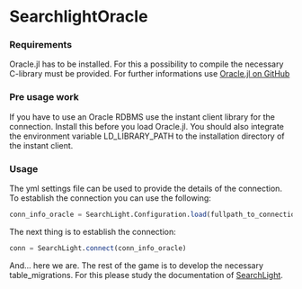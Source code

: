 # SearchlightOracle

### Requirements

Oracle.jl has to be installed. For this a possibility to compile the necessary C-library must be provided. For further informations use [Oracle.jl on GitHub](https://github.com/felipenoris/Oracle.jl) 

### Pre usage work

If you have to use an Oracle RDBMS use the instant client library for the connection. Install this before you load Oracle.jl. You should also integrate the environment variable LD\_LIBRARY\_PATH to the installation directory of the instant client.

### Usage

The yml settings file can be used to provide the details of the connection. To establish the connection you can use the following:

```julia
conn_info_oracle = SearchLight.Configuration.load(fullpath_to_connection.yml)
```

The next thing is to establish the connection:

```julia
conn = SearchLight.connect(conn_info_oracle)
```
And... here we are. The rest of the game is to develop the necessary table_migrations. For this please study the documentation of [SearchLight](https://github.com/GenieFramework/SearchLight.jl).